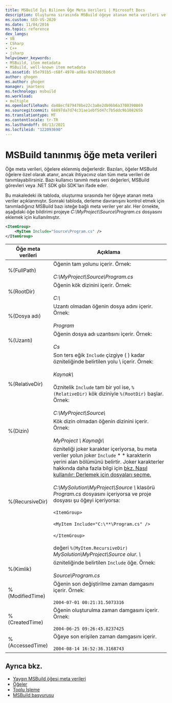 ```yaml
---
title: MSBuild İyi Bilinen Öğe Meta Verileri | Microsoft Docs
description: Oluşturma sırasında MSBuild öğeye atanan meta verileri ve derleme davranışını denetlemeye MSBuild isteğe bağlı meta veriler hakkında bilgi öğrenin.
ms.custom: SEO-VS-2020
ms.date: 11/04/2016
ms.topic: reference
dev_langs:
- VB
- CSharp
- C++
- jsharp
helpviewer_keywords:
- MSBuild, item metadata
- MSBuild, well-known item metadata
ms.assetid: b5e791b5-c68f-4978-ad8a-9247d03bb6c0
author: ghogen
ms.author: ghogen
manager: jmartens
ms.technology: msbuild
ms.workload:
- multiple
ms.openlocfilehash: da48ecf879478be22c3a8e2db9bb6a3700390869
ms.sourcegitcommit: 68897da7d74c31ae1ebf5d47c7b5ddc9b108265b
ms.translationtype: MT
ms.contentlocale: tr-TR
ms.lasthandoff: 08/13/2021
ms.locfileid: "122093690"
---
```

# <a name="msbuild-well-known-item-metadata"></a>MSBuild tanınmış öğe meta verileri

Öğe meta verileri, öğelere eklenmiş değerlerdir. Bazıları, öğeler MSBuild öğelere özel olarak atanır, ancak ihtiyacınız olan tüm meta verileri de tanımlayabilirsiniz. Bazı kullanıcı tanımlı meta veri değerleri, MSBuild görevleri veya .NET SDK gibi SDK'ları ifade eder.

Bu makaledeki ilk tabloda, oluşturma sırasında her öğeye atanan meta veriler açıklanmıştır. Sonraki tabloda, derleme davranışını kontrol etmek için tanımladığınız MSBuild bazı isteğe bağlı meta veriler yer alır. Her örnekte, aşağıdaki öğe bildirimi projeye *C:\MyProject\Source\Program.cs* dosyasını eklemek için kullanılmıştır.

```xml
<ItemGroup>
    <MyItem Include="Source\Program.cs" />
</ItemGroup>
```

|Öğe meta verileri|Açıklama|
|-------------------|-----------------|
|%(FullPath)|Öğenin tam yolunu içerir. Örnek:<br /><br /> *C:\MyProject\Source\Program.cs*|
|%(RootDir)|Öğenin kök dizinini içerir. Örnek:<br /><br /> *C:\\*|
|%(Dosya adı)|Uzantı olmadan öğenin dosya adını içerir. Örnek:<br /><br /> *Program*|
|%(Uzantı)|Öğenin dosya adı uzantısını içerir. Örnek:<br /><br /> *Cs*|
|%(RelativeDir)|Son ters eğik `Include` çizgiye ( ) kadar özniteliğinde belirtilen yolu \\ içerir. Örnek:<br /><br /> *Kaynak\\*<br /><br /> Öznitelik `Include` tam bir yol ise, `%(RelativeDir)` kök diziniyle `%(RootDir)` başlar.  Örnek: <br /><br /> *C:\MyProject\Source\\*|
|%(Dizin)|Kök dizin olmadan öğenin dizinini içerir. Örnek:<br /><br /> *MyProject \\ Kaynağı\\*|
|%(RecursiveDir)|özniteliği joker karakter içeriyorsa, bu meta veriler yolun joker `Include` \* \* karakterin yerini alan bölümünü belirtir. Joker karakterler hakkında daha fazla bilgi için [bkz. Nasıl kullanılır: Derlemek için dosyaları seçme.](../msbuild/how-to-select-the-files-to-build.md)<br /><br /> *C:\MySolution\MyProject\Source \\* klasörü *Program.cs* dosyasını içeriyorsa ve proje dosyası şu öğeyi içeriyorsa:<br /><br /> `<ItemGroup>`<br /><br /> `<MyItem Include="C:\**\Program.cs" />`<br /><br /> `</ItemGroup>`<br /><br /> değeri `%(MyItem.RecursiveDir)` *MySolution\MyProject\Source olur. \\*|
|%(Kimlik)|özniteliğinde belirtilen `Include` öğe. Örnek:<br /><br /> *Source\Program.cs*|
|%(ModifiedTime)|Öğenin son değiştirilme zaman damgasını içerir. Örnek:<br /><br /> `2004-07-01 00:21:31.5073316`|
|%(CreatedTime)|Öğenin oluşturulma zaman damgasını içerir. Örnek:<br /><br /> `2004-06-25 09:26:45.8237425`|
|%(AccessedTime)|Öğeye son erişilen zaman damgasını içerir.<br /><br /> `2004-08-14 16:52:36.3168743`|

## <a name="see-also"></a>Ayrıca bkz.

- [Yaygın MSBuild öğesi meta verileri](common-msbuild-item-metadata.md)
- [Öğeler](../msbuild/msbuild-items.md)
- [Toplu İşleme](../msbuild/msbuild-batching.md)
- [MSBuild başvurusu](../msbuild/msbuild-reference.md)

